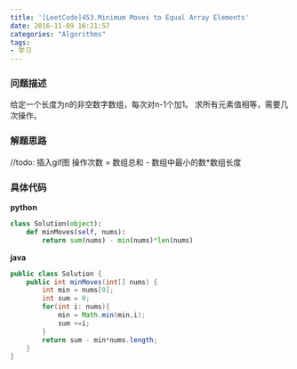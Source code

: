 ```yaml
---
title: '[LeetCode]453.Minimum Moves to Equal Array Elements'
date: 2016-11-09 16:21:57
categories: "Algorithms"
tags:
- 学习
---
```

### 问题描述 ###
给定一个长度为n的非空数字数组，每次对n-1个加1。
求所有元素值相等，需要几次操作。
<!-- more -->

### 解题思路 ###
//todo: 插入gif图
操作次数 = 数组总和 - 数组中最小的数*数组长度

### 具体代码 ###
**python**
```python
class Solution(object):
    def minMoves(self, nums):
        return sum(nums) - min(nums)*len(nums)

```

**java**
```java
public class Solution {
    public int minMoves(int[] nums) {
        int min = nums[0];
        int sum = 0;
        for(int i: nums){
            min = Math.min(min,i);
            sum +=i;
        }
        return sum - min*nums.length;
    }
}
```
